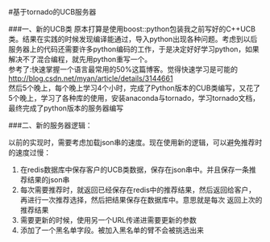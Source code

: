 #基于tornado的UCB服务器

###一、新的UCB类
原本打算是使用boost::python包装我之前写好的C++UCB类。结果在实践的时候发现编译能通过，导入python出现各种问题。考虑到以后服务器上的代码还需要许多python编码的工作，于是决定好好学习python，如果解决不了混合编程，就先用python重写一个。   
参考了:快速掌握一个语言最常用的50%这篇博客。觉得快速学习是可能的   
http://blog.csdn.net/myan/article/details/3144661   
然后5个晚上，每个晚上学习4个小时，完成了Python版本的CUB类编写，又花了5个晚上，学习了各种库的使用，安装anaconda与tornado，学习tornado文档，最终完成了python版本的服务器编写

###二、新的服务器逻辑：

以前的实现时，需要考虑加载json串的速度。现在使用新的逻辑，可以避免推荐时的速度过慢：   
1. 在redis数据库中保存客户的UCB类数据，保存在json串中。并且保存一条推荐结果的json串
2. 每次需要推荐时，就返回已经保存在redis中的推荐结果，然后返回给客户，再进行一次推荐选择，然后把结果保存在数据库中。意思就是每次 返回上次的推荐结果
3. 需要更新的时候，使用另一个URL传递进需要更新的参数
4. 添加了一个黑名单字段。被加入黑名单的臂不会被挑选出来


